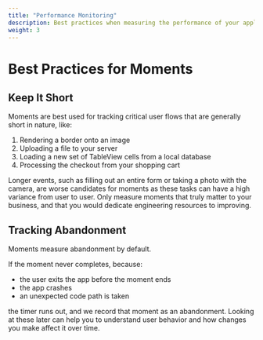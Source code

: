 ```yaml
---
title: "Performance Monitoring"
description: Best practices when measuring the performance of your application using the Embrace SDK
weight: 3
---
```


# Best Practices for Moments

## Keep It Short

Moments are best used for tracking critical user flows that are generally short in nature, like:

1. Rendering a border onto an image
1. Uploading a file to your server
1. Loading a new set of TableView cells from a local database
1. Processing the checkout from your shopping cart

Longer events, such as filling out an entire form or taking a photo with the camera, are worse candidates for moments as these tasks can have a high variance from user to user.
Only measure moments that truly matter to your business, and that you would dedicate engineering resources to improving.

## Tracking Abandonment

Moments measure abandonment by default. 

If the moment never completes, because:

* the user exits the app before the moment ends
* the app crashes
* an unexpected code path is taken 

the timer runs out, and we record that moment as an abandonment.
Looking at these later can help you to understand user behavior and how changes you make affect it over time.
